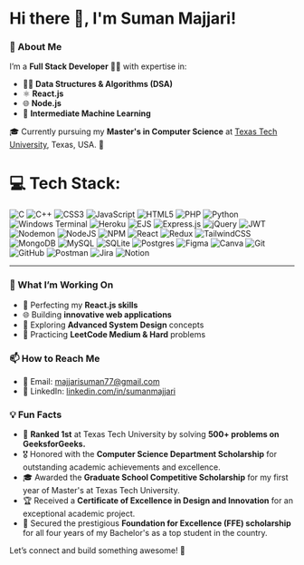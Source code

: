 # Hi there 👋, I'm Suman Majjari!  

### 🌟 About Me  
I’m a **Full Stack Developer** 👨‍💻 with expertise in:  
- 🧑‍💻 **Data Structures & Algorithms (DSA)**  
- ⚛️ **React.js**  
- 🌐 **Node.js**  
- 🤖 **Intermediate Machine Learning**  

🎓 Currently pursuing my **Master's in Computer Science** at [Texas Tech University](https://www.ttu.edu/), Texas, USA. 🏫  

# 💻 Tech Stack:
![C](https://img.shields.io/badge/c-%2300599C.svg?style=flat&logo=c&logoColor=white) ![C++](https://img.shields.io/badge/c++-%2300599C.svg?style=flat&logo=c%2B%2B&logoColor=white) ![CSS3](https://img.shields.io/badge/css3-%231572B6.svg?style=flat&logo=css3&logoColor=white) ![JavaScript](https://img.shields.io/badge/javascript-%23323330.svg?style=flat&logo=javascript&logoColor=%23F7DF1E) ![HTML5](https://img.shields.io/badge/html5-%23E34F26.svg?style=flat&logo=html5&logoColor=white) ![PHP](https://img.shields.io/badge/php-%23777BB4.svg?style=flat&logo=php&logoColor=white) ![Python](https://img.shields.io/badge/python-3670A0?style=flat&logo=python&logoColor=ffdd54) ![Windows Terminal](https://img.shields.io/badge/Windows%20Terminal-%234D4D4D.svg?style=flat&logo=windows-terminal&logoColor=white) ![Heroku](https://img.shields.io/badge/heroku-%23430098.svg?style=flat&logo=heroku&logoColor=white) ![EJS](https://img.shields.io/badge/ejs-%23B4CA65.svg?style=flat&logo=ejs&logoColor=black) ![Express.js](https://img.shields.io/badge/express.js-%23404d59.svg?style=flat&logo=express&logoColor=%2361DAFB) ![jQuery](https://img.shields.io/badge/jquery-%230769AD.svg?style=flat&logo=jquery&logoColor=white) ![JWT](https://img.shields.io/badge/JWT-black?style=flat&logo=JSON%20web%20tokens) ![Nodemon](https://img.shields.io/badge/NODEMON-%23323330.svg?style=flat&logo=nodemon&logoColor=%BBDEAD) ![NodeJS](https://img.shields.io/badge/node.js-6DA55F?style=flat&logo=node.js&logoColor=white) ![NPM](https://img.shields.io/badge/NPM-%23CB3837.svg?style=flat&logo=npm&logoColor=white) ![React](https://img.shields.io/badge/react-%2320232a.svg?style=flat&logo=react&logoColor=%2361DAFB) ![Redux](https://img.shields.io/badge/redux-%23593d88.svg?style=flat&logo=redux&logoColor=white) ![TailwindCSS](https://img.shields.io/badge/tailwindcss-%2338B2AC.svg?style=flat&logo=tailwind-css&logoColor=white) ![MongoDB](https://img.shields.io/badge/MongoDB-%234ea94b.svg?style=flat&logo=mongodb&logoColor=white) ![MySQL](https://img.shields.io/badge/mysql-4479A1.svg?style=flat&logo=mysql&logoColor=white) ![SQLite](https://img.shields.io/badge/sqlite-%2307405e.svg?style=flat&logo=sqlite&logoColor=white) ![Postgres](https://img.shields.io/badge/postgres-%23316192.svg?style=flat&logo=postgresql&logoColor=white) ![Figma](https://img.shields.io/badge/figma-%23F24E1E.svg?style=flat&logo=figma&logoColor=white) ![Canva](https://img.shields.io/badge/Canva-%2300C4CC.svg?style=flat&logo=Canva&logoColor=white) ![Git](https://img.shields.io/badge/git-%23F05033.svg?style=flat&logo=git&logoColor=white) ![GitHub](https://img.shields.io/badge/github-%23121011.svg?style=flat&logo=github&logoColor=white) ![Postman](https://img.shields.io/badge/Postman-FF6C37?style=flat&logo=postman&logoColor=white) ![Jira](https://img.shields.io/badge/jira-%230A0FFF.svg?style=flat&logo=jira&logoColor=white) ![Notion](https://img.shields.io/badge/Notion-%23000000.svg?style=flat&logo=notion&logoColor=white)

---

### 🌱 What I’m Working On  
- 🚀 Perfecting my **React.js skills**  
- 🌐 Building **innovative web applications**  
- 📖 Exploring **Advanced System Design** concepts  
- 🤔 Practicing **LeetCode Medium & Hard** problems  

### 📫 How to Reach Me  
- 📧 Email: [majjarisuman77@gmail.com](mailto:majjarisuman77@gmail.com)  
- 💼 LinkedIn: [linkedin.com/in/sumanmajjari](https://linkedin.com/in/sumanmajjari)  
<!-- Proudly created with GPRM ( https://gprm.itsvg.in ) -->

### 💡 Fun Facts  
- 🏅 **Ranked 1st** at Texas Tech University by solving **500+ problems on GeeksforGeeks.**  
- 🎖️ Honored with the **Computer Science Department Scholarship** for outstanding academic achievements and excellence.  
- 🎓 Awarded the **Graduate School Competitive Scholarship** for my first year of Master's at Texas Tech University.  
- 🏆 Received a **Certificate of Excellence in Design and Innovation** for an exceptional academic project.  
- 🌟 Secured the prestigious **Foundation for Excellence (FFE) scholarship** for all four years of my Bachelor's as a top student in the country.  

Let’s connect and build something awesome! 🚀  
